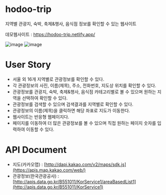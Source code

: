 # hodoo-trip
지역별 관광지, 숙박, 축제&amp;행사, 음식점 정보를 확인할 수 있는 웹사이트

데모웹사이트 : https://hodoo-trip.netlify.app/

![image](https://github.com/hodooha/hodoo-trip/assets/148246588/be881f32-63b8-47c4-ba38-face0f536c20)
![image](https://github.com/hodooha/hodoo-trip/assets/148246588/9788992e-e419-44be-9d5b-2e7fae870191)


# User Story
- 서울 외 16개 지역별로 관광정보를 확인할 수 있다.
- 각 관광정보의 사진, 이름(제목), 주소, 전화번호, 지도상 위치를 확인할 수 있다. 
- 관광정보를 관광지, 숙박, 축제&행사, 음식점 카테고리별로 볼 수 있으며 원하는 지역을 선택하여 확인할 수 있다.
- 관광정보를 검색할 수 있으며 검색결과를 지역별로 확인할 수 있다.
- 관광정보의 이름(제목)을 클릭하면 해당 좌표로 지도가 이동한다. 
- 웹사이트는 반응형 웹페이지다.
- 페이지를 이동하여 더 많은 관광정보를 볼 수 있으며 직접 원하는 페이지 숫자를 입력하여 이동할 수 있다.

# API Document
- 지도(카카오맵) : [http://dapi.kakao.com/v2/maps/sdk.js](https://apis.map.kakao.com/web/)
- 관광정보(한국관광공사) : [http://apis.data.go.kr/B551011/KorService1/areaBasedList1](http://apis.data.go.kr/B551011/KorService1)
